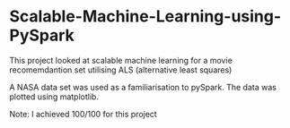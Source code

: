 # Scalable-Machine-Learning-using-PySpark
This project looked at scalable machine learning for a movie recomemdantion set utilising ALS (alternative least squares)

A NASA data set was used as a familiarisation to pySpark. The data was plotted using matplotlib.

Note: I achieved 100/100 for this project
